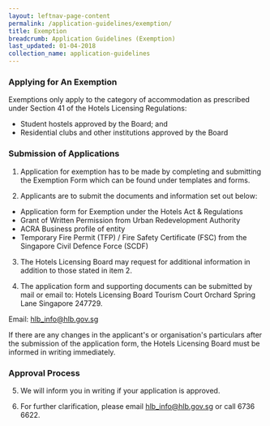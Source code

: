 ```yaml
---
layout: leftnav-page-content
permalink: /application-guidelines/exemption/
title: Exemption
breadcrumb: Application Guidelines (Exemption)
last_updated: 01-04-2018
collection_name: application-guidelines
---
```


### **Applying for An Exemption**

Exemptions only apply to the category of accommodation as prescribed under Section 41 of the Hotels Licensing Regulations: 
* Student hostels approved by the Board; and
* Residential clubs and other institutions approved by the Board

### **Submission of Applications**

1. Application for exemption has to be made by completing and submitting the Exemption Form which can be found under templates and forms.

2. Applicants are to submit the documents and information set out below:
* Application form for Exemption under the Hotels Act & Regulations
* Grant of Written Permission from Urban Redevelopment Authority
* ACRA Business profile of entity
* Temporary Fire Permit (TFP) / Fire Safety Certificate (FSC) from the Singapore Civil Defence Force (SCDF) 

3. The Hotels Licensing Board may request for additional information in addition to those stated in item 2.

4. The application form and supporting documents can be submitted by mail or email to: 
Hotels Licensing Board 
Tourism Court
Orchard Spring Lane
Singapore 247729.

Email: [hlb_info@hlb.gov.sg](mailto:hlb_info@hlb.gov.sg)

If there are any changes in the applicant's or organisation's particulars after the submission of the application form, the Hotels Licensing Board must be informed in writing immediately.

### **Approval Process**

5. We will inform you in writing if your application is approved. 

6. For further clarification, please email [hlb_info@hlb.gov.sg](mailto:hlb_info@hlb.gov.sg) or call 6736 6622.
